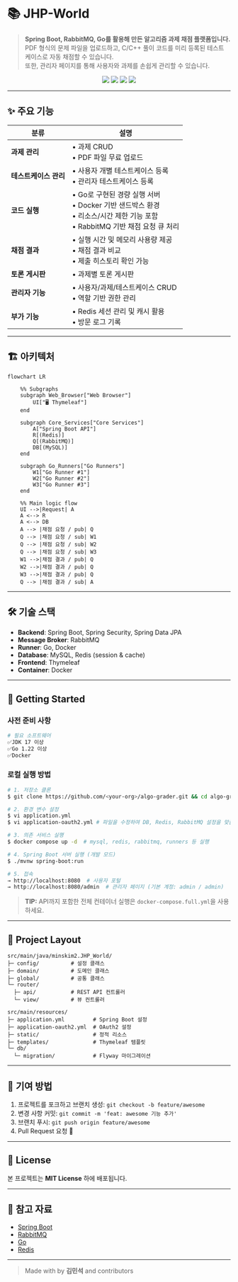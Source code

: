 # 📚 JHP-World

> **Spring Boot, RabbitMQ, Go를 활용해 만든 알고리즘 과제 채점 플랫폼입니다.**  
> PDF 형식의 문제 파일을 업로드하고, C/C++ 풀이 코드를 미리 등록된 테스트 케이스로 자동 채점할 수 있습니다.</br> 
> 또한, 관리자 페이지를 통해 사용자와 과제를 손쉽게 관리할 수 있습니다.


<p align="center">
  <img src="https://img.shields.io/badge/build-passing-brightgreen" />
  <img src="https://img.shields.io/badge/spring_boot-3.x-6DB33F" />
  <img src="https://img.shields.io/badge/go-1.22-00ADD8" />
  <img src="https://img.shields.io/badge/license-MIT-blue" />
</p>

---

## ✨ 주요 기능

| 분류        | 설명                                                                                     |
|-----------|----------------------------------------------------------------------------------------|
| **과제 관리** | • 과제 CRUD <br>• PDF 파일 무료 업로드                                                          |
| **테스트케이스 관리** | • 사용자 개별 테스트케이스 등록 <br>• 관리자 테스트케이스 등록                                                 |
| **코드 실행** | • Go로 구현된 경량 실행 서버 <br>• Docker 기반 샌드박스 환경 <br>• 리소스/시간 제한 기능 포함 <br>• RabbitMQ 기반 채점 요청 큐 처리 |
| **채점 결과** | • 실행 시간 및 메모리 사용량 제공 <br>• 채점 결과 비교 <br>• 제출 히스토리 확인 가능                                |
| **토론 게시판** | • 과제별 토론 게시판                                                  |
| **관리자 기능** | • 사용자/과제/테스트케이스 CRUD <br>• 역할 기반 권한 관리                             |
| **부가 기능** | • Redis 세션 관리 및 캐시 활용 <br>• 방문 로그 기록                                           |

---

## 🏗️  아키텍처

```mermaid
flowchart LR

    %% Subgraphs
    subgraph Web_Browser["Web Browser"]
        UI["🖥️ Thymeleaf"]
    end

    subgraph Core_Services["Core Services"]
        A["Spring Boot API"]
        R[(Redis)]
        Q[(RabbitMQ)]
        DB[(MySQL)]
    end

    subgraph Go_Runners["Go Runners"]
        W1["Go Runner #1"]
        W2["Go Runner #2"]
        W3["Go Runner #3"]
    end

    %% Main logic flow
    UI -->|Request| A
    A <--> R
    A <--> DB
    A --> |채점 요청 / pub| Q
    Q --> |채점 요청 / sub| W1
    Q --> |채점 요청 / sub| W2
    Q --> |채점 요청 / sub| W3
    W1 -->|채점 결과 / pub| Q
    W2 -->|채점 결과 / pub| Q
    W3 -->|채점 결과 / pub| Q
    Q --> |채점 결과 / sub| A

```

---

## 🛠  기술 스택

* **Backend**: Spring Boot, Spring Security, Spring Data JPA
* **Message Broker**: RabbitMQ
* **Runner**: Go, Docker
* **Database**: MySQL, Redis (session & cache)
* **Frontend**: Thymeleaf
* **Container**: Docker

---

## 🚀  Getting Started

### 사전 준비 사항

```bash
# 필요 소프트웨어
✅JDK 17 이상
✅Go 1.22 이상
✅Docker
```

### 로컬 실행 방법

```bash
# 1. 저장소 클론
$ git clone https://github.com/<your-org>/algo-grader.git && cd algo-grader

# 2. 환경 변수 설정
$ vi application.yml
$ vi application-oauth2.yml # 파일을 수정하여 DB, Redis, RabbitMQ 설정을 맞춤화합니다.

# 3. 의존 서비스 실행
$ docker compose up -d  # mysql, redis, rabbitmq, runners 등 실행

# 4. Spring Boot 서버 실행 (개발 모드)
$ ./mvnw spring-boot:run

# 5. 접속
→ http://localhost:8080  # 사용자 포털
→ http://localhost:8080/admin  # 관리자 페이지 (기본 계정: admin / admin)
```

> **TIP:** API까지 포함한 전체 컨테이너 실행은 `docker-compose.full.yml`을 사용하세요.

---


## 📂  Project Layout

```text
src/main/java/minskim2.JHP_World/
├─ config/          # 설정 클래스
├─ domain/          # 도메인 클래스
├─ global/          # 공통 클래스
└─ router/       
  ├─ api/           # REST API 컨트롤러
  └─ view/          # 뷰 컨트롤러

src/main/resources/
├─ application.yml         # Spring Boot 설정
├─ application-oauth2.yml  # OAuth2 설정
├─ static/                 # 정적 리소스
├─ templates/              # Thymeleaf 템플릿
└─ db/
  └─ migration/            # Flyway 마이그레이션
```

---

## 🙌 기여 방법

1. 프로젝트를 포크하고 브랜치 생성: `git checkout -b feature/awesome`
2. 변경 사항 커밋: `git commit -m 'feat: awesome 기능 추가'`
3. 브랜치 푸시: `git push origin feature/awesome`
4. Pull Request 요청 🚀

---

## 📄  License

본 프로젝트는 **MIT License** 하에 배포됩니다.

---

## 🌟  참고 자료

- [Spring Boot](https://spring.io/projects/spring-boot)
- [RabbitMQ](https://www.rabbitmq.com/)
- [Go](https://go.dev/)
- [Redis](https://redis.io/)

---

> Made with by **김민석** and contributors
